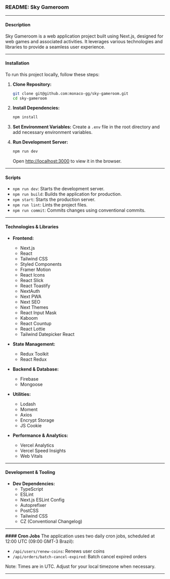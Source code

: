 ### README: Sky Gameroom

---

#### Description

Sky Gameroom is a web application project built using Next.js, designed for web games and associated activities. It leverages various technologies and libraries to provide a seamless user experience.

---

#### Installation

To run this project locally, follow these steps:

1. **Clone Repository:**

   ```bash
   git clone git@github.com:monaco-gg/sky-gameroom.git
   cd sky-gameroom
   ```

2. **Install Dependencies:**

   ```bash
   npm install
   ```

3. **Set Environment Variables:**
   Create a `.env` file in the root directory and add necessary environment variables.

4. **Run Development Server:**
   ```bash
   npm run dev
   ```
   Open [http://localhost:3000](http://localhost:3000) to view it in the browser.

---

#### Scripts

- `npm run dev`: Starts the development server.
- `npm run build`: Builds the application for production.
- `npm start`: Starts the production server.
- `npm run lint`: Lints the project files.
- `npm run commit`: Commits changes using conventional commits.

---

#### Technologies & Libraries

- **Frontend:**

  - Next.js
  - React
  - Tailwind CSS
  - Styled Components
  - Framer Motion
  - React Icons
  - React Slick
  - React Toastify
  - NextAuth
  - Next PWA
  - Next SEO
  - Next Themes
  - React Input Mask
  - Kaboom
  - React Countup
  - React Lottie
  - Tailwind Datepicker React

- **State Management:**

  - Redux Toolkit
  - React Redux

- **Backend & Database:**

  - Firebase
  - Mongoose

- **Utilities:**

  - Lodash
  - Moment
  - Axios
  - Encrypt Storage
  - JS Cookie

- **Performance & Analytics:**
  - Vercel Analytics
  - Vercel Speed Insights
  - Web Vitals

---

#### Development & Tooling

- **Dev Dependencies:**
  - TypeScript
  - ESLint
  - Next.js ESLint Config
  - Autoprefixer
  - PostCSS
  - Tailwind CSS
  - CZ (Conventional Changelog)

---

**#### Cron Jobs**
The application uses two daily cron jobs, scheduled at 12:00 UTC (09:00 GMT-3 Brazil):
- `/api/users/renew-coins`: Renews user coins
- `/api/orders/batch-cancel-expired`: Batch cancel expired orders

Note: Times are in UTC. Adjust for your local timezone when necessary.

---

